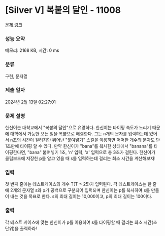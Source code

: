 # [Silver V] 복붙의 달인 - 11008 

[문제 링크](https://www.acmicpc.net/problem/11008) 

### 성능 요약

메모리: 2168 KB, 시간: 0 ms

### 분류

구현, 문자열

### 제출 일자

2024년 2월 13일 02:27:01

### 문제 설명

<p>한신이는 대학교에서 "복붙의 달인"으로 유명하다. 한신이는 타이핑 속도가 느리기 때문에 대학에서 가능한 모든 일을 복붙으로 해결한다. 그는 n개의 문자를 입력하는데 있어서 n초의 시간이 걸리지만 뛰어난 "붙여넣기" 스킬을 이용하면 어떠한 개수의 문자도 단 1초만에 타이핑 할 수 있다. 만약 한신이가 "bana"를 복사한 상태에서 "banana"를 타이핑한다면, "bana" 붙여넣기 1초, 'n' 입력, 'a' 입력으로 총 3초가 걸린다. 한신이가 클립보드에 저장한 p를 알고 있을 때 s를 입력하는데 걸리는 최소 시간을 계산해보자!</p>

### 입력 

 <p>첫 번째 줄에는 테스트케이스의 개수 T(T ≤ 25)가 입력된다. 각 테스트케이스는 한 줄에 2개의 문자열 s와 p가 공백으로 구분되어 입력되며 한신이는 p를 복사하여 s를 만들어 내는 것을 목표로 한다. s의 최대 길이는 10,000이고, p의 최대 길이는 100이다.</p>

### 출력 

 <p>각 테스트 케이스에 맞는 한신이가 p를 이용하여 s를 타이핑할 때 걸리는 최소 시간(초 단위)을 출력하라!</p>

